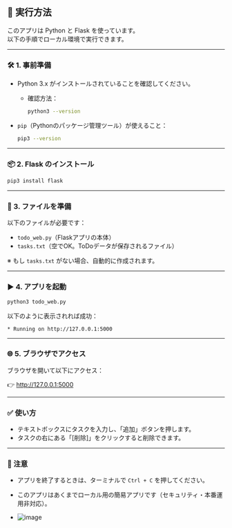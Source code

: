 ## 🚀 実行方法

このアプリは Python と Flask を使っています。  
以下の手順でローカル環境で実行できます。

---

### 🛠 1. 事前準備

- Python 3.x がインストールされていることを確認してください。
  - 確認方法：

    ```bash
    python3 --version
    ```

- `pip`（Pythonのパッケージ管理ツール）が使えること：

    ```bash
    pip3 --version
    ```

---

### 📦 2. Flask のインストール

```bash
pip3 install flask
````

---

### 📂 3. ファイルを準備

以下のファイルが必要です：

* `todo_web.py`（Flaskアプリの本体）
* `tasks.txt`（空でOK。ToDoデータが保存されるファイル）

※ もし `tasks.txt` がない場合、自動的に作成されます。

---

### ▶️ 4. アプリを起動

```bash
python3 todo_web.py
```

以下のように表示されれば成功：

```
* Running on http://127.0.0.1:5000
```

---

### 🌐 5. ブラウザでアクセス

ブラウザを開いて以下にアクセス：

👉 http://127.0.0.1:5000

---

### ✅ 使い方

* テキストボックスにタスクを入力し、「追加」ボタンを押します。
* タスクの右にある「\[削除]」をクリックすると削除できます。

---

### 🧼 注意

* アプリを終了するときは、ターミナルで `Ctrl + C` を押してください。
* このアプリはあくまでローカル用の簡易アプリです（セキュリティ・本番運用非対応）。

* ![image](https://github.com/user-attachments/assets/5808ff80-81b5-4f3d-a1d2-3933f1c817c8)

